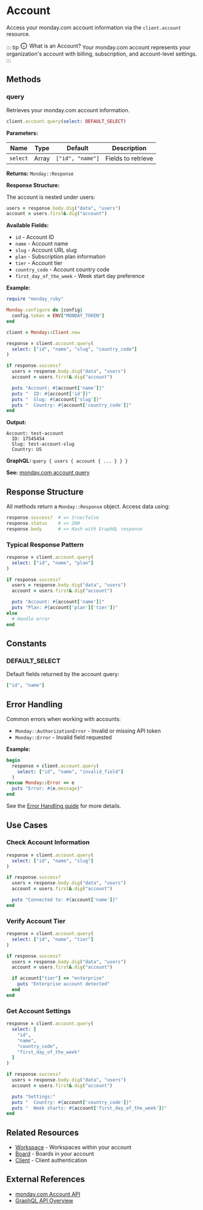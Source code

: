 # Account

Access your monday.com account information via the `client.account` resource.

::: tip <span style="display: inline-flex; align-items: center; gap: 6px;"><svg xmlns="http://www.w3.org/2000/svg" width="18" height="18" viewBox="0 0 24 24" fill="none" stroke="currentColor" stroke-width="2" stroke-linecap="round" stroke-linejoin="round"><circle cx="12" cy="12" r="10"></circle><line x1="12" y1="16" x2="12" y2="12"></line><line x1="12" y1="8" x2="12.01" y2="8"></line></svg>What is an Account?</span>
Your monday.com account represents your organization's account with billing, subscription, and account-level settings.
:::

## Methods

### query

Retrieves your monday.com account information.

```ruby
client.account.query(select: DEFAULT_SELECT)
```

**Parameters:**

| Name | Type | Default | Description |
|------|------|---------|-------------|
| `select` | Array | `["id", "name"]` | Fields to retrieve |

**Returns:** `Monday::Response`

**Response Structure:**

The account is nested under users:

```ruby
users = response.body.dig("data", "users")
account = users.first&.dig("account")
```

**Available Fields:**

- `id` - Account ID
- `name` - Account name
- `slug` - Account URL slug
- `plan` - Subscription plan information
- `tier` - Account tier
- `country_code` - Account country code
- `first_day_of_the_week` - Week start day preference

**Example:**

```ruby
require "monday_ruby"

Monday.configure do |config|
  config.token = ENV["MONDAY_TOKEN"]
end

client = Monday::Client.new

response = client.account.query(
  select: ["id", "name", "slug", "country_code"]
)

if response.success?
  users = response.body.dig("data", "users")
  account = users.first&.dig("account")

  puts "Account: #{account['name']}"
  puts "  ID: #{account['id']}"
  puts "  Slug: #{account['slug']}"
  puts "  Country: #{account['country_code']}"
end
```

**Output:**
```
Account: test-account
  ID: 17545454
  Slug: test-account-slug
  Country: US
```

**GraphQL:** `query { users { account { ... } } }`

**See:** [monday.com account query](https://developer.monday.com/api-reference/reference/account)

## Response Structure

All methods return a `Monday::Response` object. Access data using:

```ruby
response.success?  # => true/false
response.status    # => 200
response.body      # => Hash with GraphQL response
```

### Typical Response Pattern

```ruby
response = client.account.query(
  select: ["id", "name", "plan"]
)

if response.success?
  users = response.body.dig("data", "users")
  account = users.first&.dig("account")

  puts "Account: #{account['name']}"
  puts "Plan: #{account['plan']['tier']}"
else
  # Handle error
end
```

## Constants

### DEFAULT_SELECT

Default fields returned by the account query:

```ruby
["id", "name"]
```

## Error Handling

Common errors when working with accounts:

- `Monday::AuthorizationError` - Invalid or missing API token
- `Monday::Error` - Invalid field requested

**Example:**

```ruby
begin
  response = client.account.query(
    select: ["id", "name", "invalid_field"]
  )
rescue Monday::Error => e
  puts "Error: #{e.message}"
end
```

See the [Error Handling guide](/guides/advanced/errors) for more details.

## Use Cases

### Check Account Information

```ruby
response = client.account.query(
  select: ["id", "name", "slug"]
)

if response.success?
  users = response.body.dig("data", "users")
  account = users.first&.dig("account")

  puts "Connected to: #{account['name']}"
end
```

### Verify Account Tier

```ruby
response = client.account.query(
  select: ["id", "name", "tier"]
)

if response.success?
  users = response.body.dig("data", "users")
  account = users.first&.dig("account")

  if account["tier"] == "enterprise"
    puts "Enterprise account detected"
  end
end
```

### Get Account Settings

```ruby
response = client.account.query(
  select: [
    "id",
    "name",
    "country_code",
    "first_day_of_the_week"
  ]
)

if response.success?
  users = response.body.dig("data", "users")
  account = users.first&.dig("account")

  puts "Settings:"
  puts "  Country: #{account['country_code']}"
  puts "  Week starts: #{account['first_day_of_the_week']}"
end
```

## Related Resources

- [Workspace](/reference/resources/workspace) - Workspaces within your account
- [Board](/reference/resources/board) - Boards in your account
- [Client](/reference/client) - Client authentication

## External References

- [monday.com Account API](https://developer.monday.com/api-reference/reference/account)
- [GraphQL API Overview](https://developer.monday.com/api-reference/docs/introduction-to-graphql)
